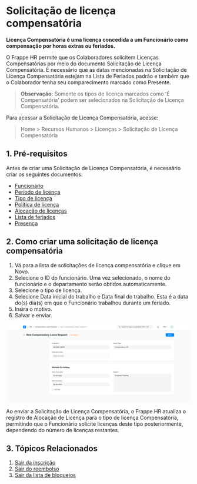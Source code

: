 # Solicitação de licença compensatória



**Licença Compensatória é uma licença concedida a um Funcionário como compensação por horas extras ou feriados.**


O Frappe HR permite que os Colaboradores solicitem Licenças Compensatórias por meio do documento Solicitação de Licença Compensatória. É necessário que as datas mencionadas na Solicitação de Licença Compensatória estejam na Lista de Feriados padrão e também que o Colaborador tenha seu comparecimento marcado como Presente.


> **Observação:** Somente os tipos de licença marcados como 'É Compensatória' podem ser selecionados na Solicitação de Licença Compensatória.


Para acessar a Solicitação de Licença Compensatória, acesse:


> Home > Recursos Humanos > Licenças > Solicitação de Licença Compensatória


## 1. Pré-requisitos


Antes de criar uma Solicitação de Licença Compensatória, é necessário criar os seguintes documentos:


* [Funcionário](/docs/pt/human-resources/employee)
* [Período de licença](/docs/pt/human-resources/leave-period)
* [Tipo de licença](/docs/pt/human-resources/leave-type)
* [Política de licença](/docs/pt/human-resources/leave-policy)
* [Alocação de licenças](/docs/pt/human-resources/leave-allocation)
* [Lista de feriados](/docs/pt/human-resources/holiday-list)
* [Presença](/docs/pt/human-resources/attendance)


## 2. Como criar uma solicitação de licença compensatória


1. Vá para a lista de solicitações de licença compensatória e clique em Novo.
2. Selecione o ID do funcionário. Uma vez selecionado, o nome do funcionário e o departamento serão obtidos automaticamente.
3. Selecione o tipo de licença.
4. Selecione Data inicial do trabalho e Data final do trabalho. Esta é a data do(s) dia(s) em que o Funcionário trabalhou durante um feriado.
5. Insira o motivo.
6. Salvar e enviar.


![Solicitação de licença compensatória](/files/compensatory-leave.png)


Ao enviar a Solicitação de Licença Compensatória, o Frappe HR atualiza o registro de Alocação de Licença para o tipo de licença Compensatória, permitindo que o Funcionário solicite licenças deste tipo posteriormente, dependendo do número de licenças restantes.


## 3. Tópicos Relacionados


1. [Sair da inscrição](/docs/pt/human-resources/leave-application)
2. [Sair do reembolso](/docs/pt/human-resources/leave-encashment)
3. [Sair da lista de bloqueios](/docs/pt/human-resources/leave-block-list)



